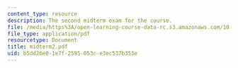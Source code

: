 ```yaml
---
content_type: resource
description: The second midterm exam for the course.
file: /media/https%3A/open-learning-course-data-rc.s3.amazonaws.com/10-37-chemical-and-biological-reaction-engineering-spring-2007/b5dd26e01e7f2595053ce3ec537b353e_midterm2.pdf
file_type: application/pdf
resourcetype: Document
title: midterm2.pdf
uid: b5dd26e0-1e7f-2595-053c-e3ec537b353e
---
```

